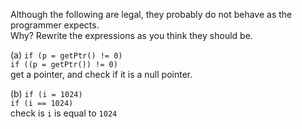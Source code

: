 Although the following are legal, they probably do not behave as the programmer expects.<br>
Why? Rewrite the expressions as you think they should be.

(a) `if (p = getPtr() != 0)`<br>
`if ((p = getPtr()) != 0)`<br>
get a pointer, and check if it is a null pointer.

(b) `if (i = 1024)`<br>
`if (i == 1024)`<br>
check is `i` is equal to `1024`